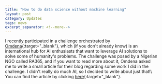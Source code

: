 ```yaml
---
title: "How to do data science without machine learning"
layout: post
category: Updates
tags: news
excerpt_separator: <!--more-->
---
```

I recently participated in a challenge orchestrated by [Omdena](https://omdena.com/){:target="_blank"}, which (if you don't already know) is an international hub for AI enthusiasts that want to leverage AI solutions to solve some of humanity's problems. The challenge was posed by a Nigerian NGO called RA365, and if you want to read more about it, Omdena asked me to write a small article for their blog regarding some work I did in the challenge. I didn't really do much AI, so I decided to write about just that!\\
You can find the article by clicking [here](https://medium.com/omdena/ai-in-nigeria-doing-data-science-for-good-without-machine-learning-6f7b1856d813){:target="_blank"}.


